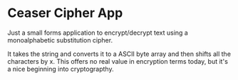 # Ceaser Cipher App

Just a small forms application to encrypt/decrypt text using a monoalphabetic substitution cipher.

It takes the string and converts it to a ASCII byte array and then shifts all the characters by x. This offers
no real value in encryption terms today, but it's a nice beginning into cryptograpthy.

